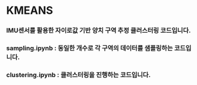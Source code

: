 # KMEANS
### IMU센서를 활용한 자이로값 기반 양치 구역 추정 클러스터링 코드입니다.
### sampling.ipynb :  동일한 개수로 각 구역의 데이터를 샘플링하는 코드입니다.
### clustering.ipynb :  클러스터링을 진행하는 코드입니다.
